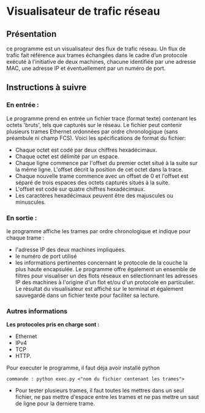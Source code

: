 # Visualisateur de trafic réseau
## Présentation
ce programme est un visualisateur des flux de trafic réseau. 
Un flux de trafic fait référence aux trames échangées dans le cadre d’un protocole 
exécuté à l’initiative de deux machines, chacune identifiée par une adresse MAC, 
une adresse IP et éventuellement par un numéro de port. 

## Instructions à suivre
### En entrée : 

Le programme prend en entrée un fichier trace (format texte) contenant les octets 'bruts', tels que capturés sur le réseau. Le fichier peut contenir plusieurs trames Ethernet ordonnées par ordre chronologique (sans préambule ni champ FCS). Voici les spécifications de format du fichier:

* Chaque octet est codé par deux chiffres hexadécimaux.
* Chaque octet est délimité par un espace.
* Chaque ligne commence par l'offset du premier octet situé à la suite sur la même ligne. L'offset décrit la position de cet octet dans la trace.
* Chaque nouvelle trame commence avec un offset de 0 et l'offset est séparé de trois espaces des octets capturés situés à la suite.
* L'offset est codé sur quatre chiffres hexadécimaux.
* Les caractères hexadécimaux peuvent être des majuscules ou minuscules.

### En sortie : 
le programme affiche les trames par ordre chronologique et indique pour chaque trame : 
* l'adresse IP des deux machines impliquées. 
* le numéro de port utilisé
* les informations pertinentes concernant le protocole de la couche la plus haute encapsulée. 
Le programme offre également un ensemble de filtres pour visualiser un des flots réseaux en sélectionnant les adresses IP des machines à l'origine d'un flot et/ou d'un protocole en particulier. Le résultat du visualisateur est affiché sur le terminal et également sauvegardé dans un fichier texte pour faciliter sa lecture.
	
### Autres informations

**Les protocoles pris en charge sont :**
* Ethernet
* IPv4
* TCP
* HTTP.

Pour executer le programme, il faut déja avoir installé python 
``` 
commande : python exec.py <"nom du fichier contenant les trames">
```
- Pour tester plusieurs trames, il faut toutes les mettres dans un seul fichier, ne pas mettre d'espace entre les trames et ne pas mettre un saut de ligne pour la derniere trame.
